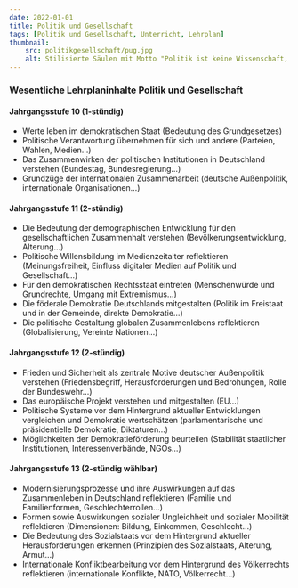 ```yaml
---
date: 2022-01-01
title: Politik und Gesellschaft
tags: [Politik und Gesellschaft, Unterricht, Lehrplan]
thumbnail: 
    src: politikgesellschaft/pug.jpg
    alt: Stilisierte Säulen mit Motto "Politik ist keine Wissenschaft, sondern eine Kunst"
---
```


### Wesentliche Lehrplaninhalte Politik und Gesellschaft

#### Jahrgangsstufe 10 (1-stündig) 
- Werte leben im demokratischen Staat (Bedeutung des Grundgesetzes)
- Politische Verantwortung übernehmen für sich und andere (Parteien, Wahlen, Medien…)
- Das Zusammenwirken der politischen Institutionen in Deutschland verstehen (Bundestag, Bundesregierung…)
- Grundzüge der internationalen Zusammenarbeit (deutsche Außenpolitik, internationale Organisationen…)

#### Jahrgangsstufe 11 (2-stündig)
- Die Bedeutung der demographischen Entwicklung für den gesellschaftlichen Zusammenhalt verstehen (Bevölkerungsentwicklung, Alterung…)
- Politische Willensbildung im Medienzeitalter reflektieren (Meinungsfreiheit, Einfluss digitaler Medien auf Politik und Gesellschaft…)
- Für den demokratischen Rechtsstaat eintreten (Menschenwürde und Grundrechte, Umgang mit Extremismus…)
- Die föderale Demokratie Deutschlands mitgestalten (Politik im Freistaat und in der Gemeinde, direkte Demokratie…)
- Die politische Gestaltung globalen Zusammenlebens reflektieren (Globalisierung, Vereinte Nationen…)

#### Jahrgangsstufe 12 (2-stündig)
- Frieden und Sicherheit als zentrale Motive deutscher Außenpolitik verstehen (Friedensbegriff, Herausforderungen und Bedrohungen, Rolle der Bundeswehr…)
- Das europäische Projekt verstehen und mitgestalten (EU…)
- Politische Systeme vor dem Hintergrund aktueller Entwicklungen vergleichen und Demokratie wertschätzen (parlamentarische und präsidentielle Demokratie, Diktaturen…)
- Möglichkeiten der Demokratieförderung beurteilen (Stabilität staatlicher Institutionen, Interessenverbände, NGOs…)

#### Jahrgangsstufe 13 (2-stündig wählbar)
- Modernisierungsprozesse und ihre Auswirkungen auf das Zusammenleben in Deutschland reflektieren (Familie und Familienformen, Geschlechterrollen…)
- Formen sowie Auswirkungen sozialer Ungleichheit und sozialer Mobilität reflektieren (Dimensionen: Bildung, Einkommen, Geschlecht…)
- Die Bedeutung des Sozialstaats vor dem Hintergrund aktueller Herausforderungen erkennen (Prinzipien des Sozialstaats, Alterung, Armut…)
- Internationale Konfliktbearbeitung vor dem Hintergrund des Völkerrechts reflektieren (internationale Konflikte, NATO, Völkerrecht…)

